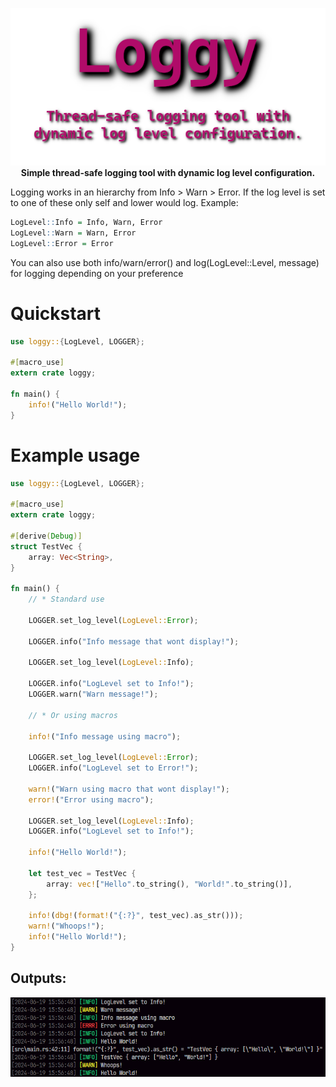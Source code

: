<p align="center">
  <img src="preview/loggy-banner-no-bg.png" alt="loggy-banner"><br>
  <b>Simple thread-safe logging tool with dynamic log level configuration.</b>
</p>

Logging works in an hierarchy from Info > Warn > Error. If the log level is set to one of these only self and lower would log. Example:

```r
LogLevel::Info = Info, Warn, Error
LogLevel::Warn = Warn, Error
LogLevel::Error = Error
```

You can also use both info/warn/error() and log(LogLevel::Level, message) for logging depending on your preference

# Quickstart

```rs
use loggy::{LogLevel, LOGGER};

#[macro_use]
extern crate loggy;

fn main() {
    info!("Hello World!");
}
```

# Example usage

```rs
use loggy::{LogLevel, LOGGER};

#[macro_use]
extern crate loggy;

#[derive(Debug)]
struct TestVec {
    array: Vec<String>,
}

fn main() {
    // * Standard use

    LOGGER.set_log_level(LogLevel::Error);

    LOGGER.info("Info message that wont display!");

    LOGGER.set_log_level(LogLevel::Info);

    LOGGER.info("LogLevel set to Info!");
    LOGGER.warn("Warn message!");

    // * Or using macros

    info!("Info message using macro");

    LOGGER.set_log_level(LogLevel::Error);
    LOGGER.info("LogLevel set to Error!");

    warn!("Warn using macro that wont display!");
    error!("Error using macro");

    LOGGER.set_log_level(LogLevel::Info);
    LOGGER.info("LogLevel set to Info!");

    info!("Hello World!");

    let test_vec = TestVec {
        array: vec!["Hello".to_string(), "World!".to_string()],
    };

    info!(dbg!(format!("{:?}", test_vec).as_str()));
    warn!("Whoops!");
    info!("Hello World!");
}


```

## Outputs:

<img src="preview/log-preview.png" alt="log preview screenshot"/>
